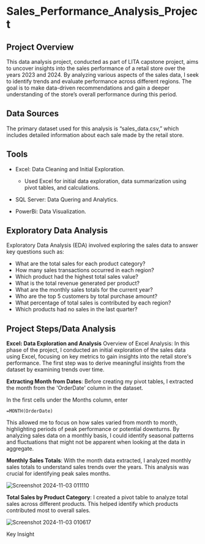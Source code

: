 # Sales_Performance_Analysis_Project

## Project Overview

This data analysis project, conducted as part of LITA capstone project, aims to uncover insights into the sales performance of a retail store over the years 2023 and 2024. By analyzing various aspects of the sales data, I seek to identify trends and evaluate performance across different regions. The goal is to make data-driven recommendations and gain a deeper understanding of the store’s overall performance during this period.
 
## Data Sources
The primary dataset used for this analysis is “sales_data.csv,” which includes detailed information about each sale made by the retail store.

## Tools
- Excel: Data Cleaning and Initial Exploration.
  - Used Excel for initial data exploration, data summarization using pivot tables, and calculations.

- SQL Server: Data Quering and Analytics.
  
- PowerBi: Data Visualization.

## Exploratory Data Analysis
Exploratory Data Analysis (EDA) involved exploring the sales data to answer key questions such as:

  - What are the total sales for each product category?
  -  How many sales transactions occurred in each region?
  -  Which product had the highest total sales value?
  -  What is the total revenue generated per product?
  -  What are the monthly sales totals for the current year?
  -  Who are the top 5 customers by total purchase amount?
  -  What percentage of total sales is contributed by each region?
  - Which products had no sales in the last quarter?

 ## Project Steps/Data Analysis
**Excel: Data Exploration and Analysis**
Overview of Excel Analysis: 
In this phase of the project, I conducted an initial exploration of the sales data using Excel, focusing on key metrics to gain insights into the retail store's performance. The first step was to derive meaningful insights from the dataset by examining trends over time.

**Extracting Month from Dates**: Before creating my pivot tables, I extracted the month from the 'OrderDate' column in the dataset. 

In the first cells under the Months column, enter

``` =MONTH(OrderDate) ```

This allowed me to focus on how sales varied from month to month, highlighting periods of peak performance or potential downturns. By analyzing sales data on a monthly basis, I could identify seasonal patterns and fluctuations that might not be apparent when looking at the data in aggregate.

**Monthly Sales Totals**: With the month data extracted, I analyzed monthly sales totals to understand sales trends over the years. This analysis was crucial for identifying peak sales months.

![Screenshot 2024-11-03 011110](https://github.com/user-attachments/assets/cb3151ff-e253-496c-b20e-3d4ad74385ea)



**Total Sales by Product Category**: I created a pivot table to analyze total sales across different products. This helped identify which products contributed most to overall sales.

![Screenshot 2024-11-03 010617](https://github.com/user-attachments/assets/dfc285d1-cb38-4dbc-ab77-36d5cd313efb)

Key Insight




